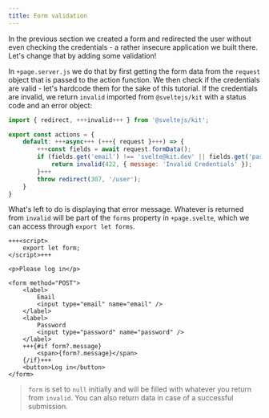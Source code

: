 ```yaml
---
title: Form validation
---
```


In the previous section we created a form and redirected the user without even checking the credentials - a rather insecure application we built there. Let's change that by adding some validation!

In `+page.server.js` we do that by first getting the form data from the `request` object that is passed to the action function. We then check if the credentials are valid - let's hardcode them for the sake of this tutorial. If the credentials are invalid, we return `invalid` imported from `@sveltejs/kit` with a status code and an error object:

```js
import { redirect, +++invalid+++ } from '@sveltejs/kit';

export const actions = {
	default: +++async+++ (+++{ request }+++) => {
		+++const fields = await request.formData();
		if (fields.get('email') !== 'svelte@kit.dev' || fields.get('password') !== 'tutorial') {
			return invalid(422, { message: 'Invalid Credentials' });
		}+++
		throw redirect(307, '/user');
	}
}
```

What's left to do is displaying that error message. Whatever is returned from `invalid` will be part of the `forms` property in `+page.svelte`, which we can access through `export let forms`.

```svelte
+++<script>
	export let form;
</script>+++

<p>Please log in</p>

<form method="POST">
	<label>
		Email
		<input type="email" name="email" />
	</label>
	<label>
		Password
		<input type="password" name="password" />
	</label>
	+++{#if form?.message}
		<span>{form?.message}</span>
	{/if}+++
	<button>Log in</button>
</form>
```

> `form` is set to `null` initially and will be filled with whatever you return from `invalid`. You can also return data in case of a successful submission.
